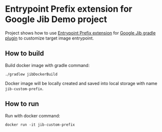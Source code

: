 # Entrypoint Prefix extension for Google Jib Demo project

Project shows how to use [Entrypoint Prefix extension](https://github.com/artemkaxboy/jib-custom-entrypoint-extension-gradle) for [Google Jib gradle plugin](https://github.com/GoogleContainerTools/jib/tree/master/jib-gradle-plugin) to customize target image entrypoint.

## How to build

Build docker image with gradle command:

```shell
./gradlew jibDockerBuild
```

Docker image will be locally created and saved into local storage with name ```jib-custom-prefix```.

## How to run

Run with docker command:

```shell
docker run -it jib-custom-prefix
```

